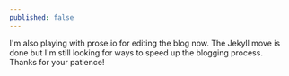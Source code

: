 ```yaml
---
published: false
---
```


I'm also playing with prose.io for editing the blog now. The Jekyll move is done but I'm still looking for ways to speed up the blogging process. Thanks for your patience!

